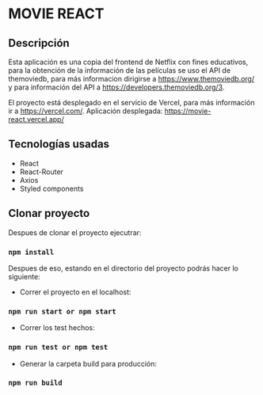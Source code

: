 # MOVIE REACT

## Descripción
Esta aplicación es una copia del frontend de Netflix con fines educativos, para la obtención de la información de las películas se uso el API de themoviedb, para más informacion dirigirse a https://www.themoviedb.org/ y para información del API a https://developers.themoviedb.org/3.

El proyecto está desplegado en el servicio de Vercel, para más información ir a https://vercel.com/.
Aplicación desplegada: https://movie-react.vercel.app/

## Tecnologías usadas
- React
- React-Router
- Axios
- Styled components


## Clonar proyecto
Despues de clonar el proyecto ejecutrar:
### `npm install `

Despues de eso, estando en el directorio del proyecto podrás hacer lo siguiente:

- Correr el proyecto en el localhost:
### `npm run start or npm start`

- Correr los test hechos:
### `npm run test or npm test`

- Generar la carpeta build para producción:
### `npm run build`